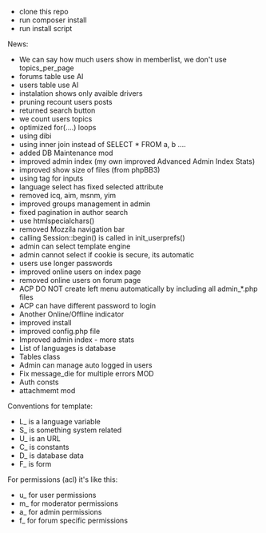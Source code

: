 - clone this repo
- run composer install
- run install script


News:
- We can say how much users show in memberlist, we don't use topics_per_page
- forums table use AI
- users table use AI
- instalation shows only avaible drivers
- pruning recount users posts
- returned search button
- we count users topics
- optimized for(....) loops
- using dibi
- using inner join instead of SELECT * FROM a, b ....
- added DB Maintenance mod
- improved admin index (my own improved Advanced Admin Index Stats)
- improved show size of files (from phpBB3)
- using <label> tag for inputs
- language select has fixed selected attribute
- removed icq, aim, msnm, yim
- improved groups management in admin
- fixed pagination in author search
- use htmlspecialchars()
- removed Mozzila navigation bar
- calling Session::begin() is called in init_userprefs()
- admin can select template engine
- admin cannot select if cookie is secure, its automatic
- users use longer passwords  
- improved online users on index page
- removed online users on forum page 
- ACP DO NOT create left menu automatically by including all admin_*.php files 
- ACP can have different password to login
- Another Online/Offline indicator
- improved install
- improved config.php file
- Improved admin index - more stats
- List of languages is database
- Tables class
- Admin can manage auto logged in users
- Fix message_die for multiple errors MOD
- Auth consts
- attachmemt mod
  
Conventions for template:  
- L_ is a language variable
- S_ is something system related
- U_ is an URL
- C_ is constants
- D_ is database data
- F_ is form

For permissions (acl) it's like this:
- u_ for user permissions
- m_ for moderator permissions
- a_ for admin permissions
- f_ for forum specific permissions
